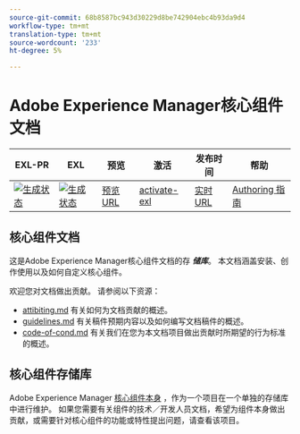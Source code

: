 ```yaml
---
source-git-commit: 68b8587bc943d30229d8be742904ebc4b93da9d4
workflow-type: tm+mt
translation-type: tm+mt
source-wordcount: '233'
ht-degree: 5%

---
```

# Adobe Experience Manager核心组件文档

| EXL-PR | EXL | 预览 | 激活 | 发布时间 | 帮助 |
|--- |--- |--- |--- |--- |--- |
| [![生成状态](https://docs.ci.corp.adobe.com/view/exl-pr/job/experience-manager-core-components.en_pr-exl/badge/icon)](https://docs.ci.corp.adobe.com/view/exl-pr/job/experience-manager-core-components.en_pr-exl/lastBuild/) | [![生成状态](https://docs.ci.corp.adobe.com/view/exl-pr/job/experience-manager-core-components.en_exl/lastBuild/badge/icon)](https://docs.ci.corp.adobe.com/view/exl-pr/job/experience-manager-core-components.en_exl/lastBuild/lastBuild) | [预览URL](https://experienceleague.corp.adobe.com/docs/experience-manager-core-components/using/introduction.html?lang=en) | [activate-exl](https://docs.ci.corp.adobe.com/job/activate-exl/build/) | [实时URL](https://experienceleague.adobe.com/docs/experience-manager-core-components/using/introduction.html?lang=en) | [Authoring 指南](https://experienceleague.adobe.com/docs/authoring-guide-exl/using/home.html?lang=en) |

## 核心组件文档

这是Adobe Experience Manager核心组件文档的存 ***储库***。 本文档涵盖安装、创作使用以及如何自定义核心组件。

欢迎您对文档做出贡献。 请参阅以下资源：

* [attibiting.md](contributing.md) 有关如何为文档贡献的概述。
* [guidelines.md](guidelines.md) 有关稿件预期内容以及如何编写文档稿件的概述。
* [code-of-cond.md](code-of-conduct.md) 有关我们在您为本文档项目做出贡献时所期望的行为标准的概述。

## 核心组件存储库

Adobe Experience Manager [核心组件本身](https://github.com/adobe/aem-core-wcm-components) ，作为一个项目在一个单独的存储库中进行维护。 如果您需要有关组件的技术／开发人员文档，希望为组件本身做出贡献，或需要针对核心组件的功能或特性提出问题，请查看该项目。
